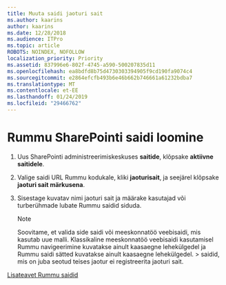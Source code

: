 ```yaml
---
title: Muuta saidi jaoturi sait
ms.author: kaarins
author: kaarins
ms.date: 12/28/2018
ms.audience: ITPro
ms.topic: article
ROBOTS: NOINDEX, NOFOLLOW
localization_priority: Priority
ms.assetid: 837996e6-802f-4745-a590-500207835d11
ms.openlocfilehash: ea8bdfd8b75d4730303394905f9cd190fa9074c4
ms.sourcegitcommit: e2864efcfb493b6e46b662b746661a61232bdba7
ms.translationtype: MT
ms.contentlocale: et-EE
ms.lasthandoff: 01/24/2019
ms.locfileid: "29466762"
---
```

# <a name="create-a-sharepoint-hub-site"></a>Rummu SharePointi saidi loomine

1. Uus SharePointi administreerimiskeskuses **saitide**, klõpsake **aktiivne saitidele**. 
    
2. Valige saidi URL Rummu kodukale, kliki **jaoturisait**, ja seejärel klõpsake **jaoturi sait märkusena**. 
    
3. Sisestage kuvatav nimi jaoturi sait ja määrake kasutajad või turberühmade lubate Rummu saidid siduda.
    
    > [!NOTE]
    >  Soovitame, et valida side saidi või meeskonnatöö veebisaidi, mis kasutab uue malli. Klassikaline meeskonnatöö veebisaidi kasutamisel Rummu navigeerimine kuvatakse ainult kaasaegne lehekülgedel ja Rummu saidi sätted kuvatakse ainult kaasaegne lehekülgedel. > saidid, mis on juba seotud teises jaotur ei registreerita jaoturi sait. 
  
[Lisateavet Rummu saidid](https://go.microsoft.com/fwlink/?linkid=869149)
  

